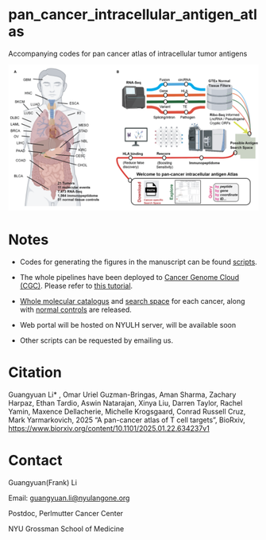 # pan_cancer_intracellular_antigen_atlas
Accompanying codes for pan cancer atlas of intracellular tumor antigens

![overview](./images/overview.png)


# Notes

* Codes for generating the figures in the manuscript can be found [scripts](./scripts).

* The whole pipelines have been deployed to [Cancer Genome Cloud (CGC)](https://cgc.sbgenomics.com/home). Please refer to [this
tutorial](https://docs.google.com/presentation/d/1l66tpNRdFWWut33G6rKZaKtASeh96kiIOERkDgfNzsg/edit?usp=sharing).

* [Whole molecular catalogus](./notes/molecular_catalogue.md) and [search space](./notes/search_space.md) for each cancer, along with [normal controls](./notes/normal.md) are released.

* Web portal will be hosted on NYULH server, will be available soon

* Other scripts can be requested by emailing us.

# Citation

Guangyuan Li* , Omar Uriel Guzman-Bringas, Aman Sharma, Zachary Harpaz, Ethan Tardio, Aswin Natarajan, Xinya Liu, Darren Taylor, Rachel Yamin, Maxence Dellacherie, Michelle Krogsgaard, Conrad Russell Cruz, Mark Yarmarkovich, 2025 “A pan-cancer atlas of T cell targets”, BioRxiv, https://www.biorxiv.org/content/10.1101/2025.01.22.634237v1


# Contact

Guangyuan(Frank) Li

Email: guangyuan.li@nyulangone.org

Postdoc, Perlmutter Cancer Center

NYU Grossman School of Medicine

